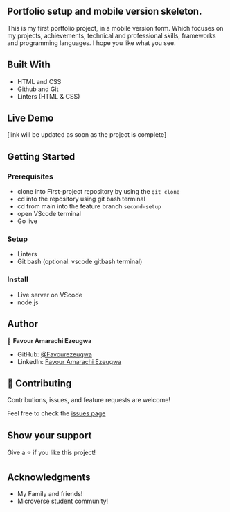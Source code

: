## Portfolio setup and mobile version skeleton.

This is my first portfolio project, in a mobile version form. Which focuses on my projects, achievements, technical and professional skills, frameworks and programming languages. I hope you like what you see.

## Built With

- HTML and CSS
- Github and Git
- Linters (HTML & CSS)

## Live Demo

[link will be updated as soon as the project is complete]

## Getting Started

### Prerequisites

- clone into First-project repository by using the `git clone`
- cd into the repository using git bash terminal
- cd from main into the feature branch `second-setup`
- open VScode terminal
- Go live

### Setup

- Linters
- Git bash (optional: vscode gitbash terminal)

### Install

- Live server on VScode
- node.js

## Author

👤 **Favour Amarachi Ezeugwa**

- GitHub: [@Favourezeugwa](https://github.com/Favourezeugwa)
- LinkedIn: [Favour Amarachi Ezeugwa](https://www.linkedin.com/in/favour-amarachi-ezeugwa-a5bb31149/)

## 🤝 Contributing

Contributions, issues, and feature requests are welcome!

Feel free to check the [issues page](https://github.com/Favourezeugwa/First-Portfolio/issues)

## Show your support

Give a ⭐️ if you like this project!

## Acknowledgments

- My Family and friends!
- Microverse student community!

